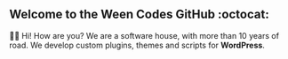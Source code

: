 ## Welcome to the Ween Codes GitHub :octocat:

🙋‍♀️ Hi! How are you? We are a software house, with more than 10 years of road. We develop custom plugins, themes and scripts for **WordPress**.
<!--
🌈 Contribution guidelines - how can the community get involved?
👩‍💻 Useful resources - where can the community find your docs? Is there anything else the community should know?
🍿 Fun facts - what does your team eat for breakfast?
🧙 Remember, you can do mighty things with the power of [Markdown](https://docs.github.com/github/writing-on-github/getting-started-with-writing-and-formatting-on-github/basic-writing-and-formatting-syntax)
-->
